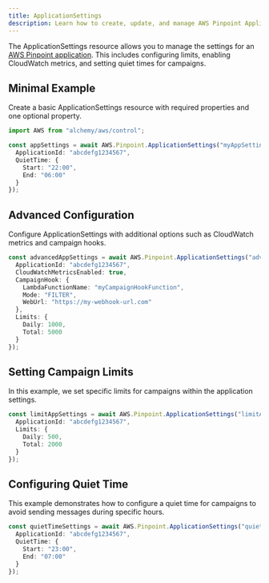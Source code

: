 ```yaml
---
title: ApplicationSettings
description: Learn how to create, update, and manage AWS Pinpoint ApplicationSettingss using Alchemy Cloud Control.
---
```


The ApplicationSettings resource allows you to manage the settings for an [AWS Pinpoint application](https://docs.aws.amazon.com/pinpoint/latest/userguide/). This includes configuring limits, enabling CloudWatch metrics, and setting quiet times for campaigns.

## Minimal Example

Create a basic ApplicationSettings resource with required properties and one optional property.

```ts
import AWS from "alchemy/aws/control";

const appSettings = await AWS.Pinpoint.ApplicationSettings("myAppSettings", {
  ApplicationId: "abcdefg1234567",
  QuietTime: {
    Start: "22:00",
    End: "06:00"
  }
});
```

## Advanced Configuration

Configure ApplicationSettings with additional options such as CloudWatch metrics and campaign hooks.

```ts
const advancedAppSettings = await AWS.Pinpoint.ApplicationSettings("advancedAppSettings", {
  ApplicationId: "abcdefg1234567",
  CloudWatchMetricsEnabled: true,
  CampaignHook: {
    LambdaFunctionName: "myCampaignHookFunction",
    Mode: "FILTER",
    WebUrl: "https://my-webhook-url.com"
  },
  Limits: {
    Daily: 1000,
    Total: 5000
  }
});
```

## Setting Campaign Limits

In this example, we set specific limits for campaigns within the application settings.

```ts
const limitAppSettings = await AWS.Pinpoint.ApplicationSettings("limitAppSettings", {
  ApplicationId: "abcdefg1234567",
  Limits: {
    Daily: 500,
    Total: 2000
  }
});
```

## Configuring Quiet Time

This example demonstrates how to configure a quiet time for campaigns to avoid sending messages during specific hours.

```ts
const quietTimeSettings = await AWS.Pinpoint.ApplicationSettings("quietTimeSettings", {
  ApplicationId: "abcdefg1234567",
  QuietTime: {
    Start: "23:00",
    End: "07:00"
  }
});
```